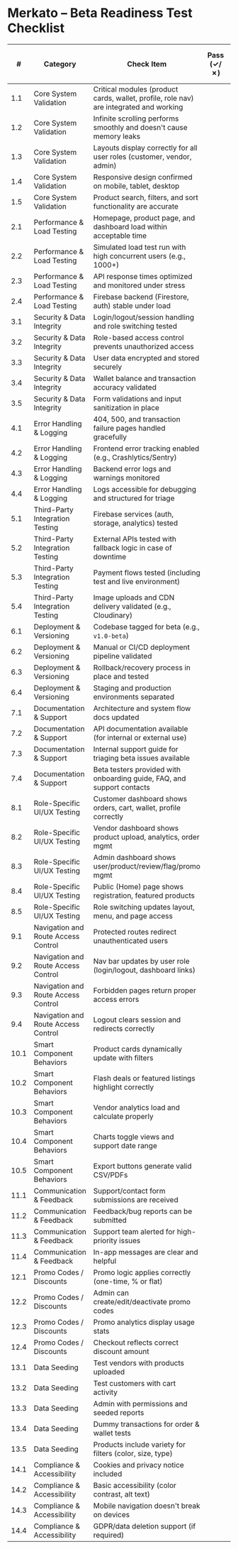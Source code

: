 # Merkato – Beta Readiness Test Checklist

| #    | Category                        | Check Item                                                                 | Pass (✓/✗) | Remarks / Follow-up |
|------|----------------------------------|----------------------------------------------------------------------------|-------------|---------------------|
| 1.1  | Core System Validation           | Critical modules (product cards, wallet, profile, role nav) are integrated and working |             |                     |
| 1.2  | Core System Validation           | Infinite scrolling performs smoothly and doesn't cause memory leaks         |             |                     |
| 1.3  | Core System Validation           | Layouts display correctly for all user roles (customer, vendor, admin)      |             |                     |
| 1.4  | Core System Validation           | Responsive design confirmed on mobile, tablet, desktop                      |             |                     |
| 1.5  | Core System Validation           | Product search, filters, and sort functionality are accurate                |             |                     |
| 2.1  | Performance & Load Testing        | Homepage, product page, and dashboard load within acceptable time           |             |                     |
| 2.2  | Performance & Load Testing        | Simulated load test run with high concurrent users (e.g., 1000+)            |             |                     |
| 2.3  | Performance & Load Testing        | API response times optimized and monitored under stress                     |             |                     |
| 2.4  | Performance & Load Testing        | Firebase backend (Firestore, auth) stable under load                        |             |                     |
| 3.1  | Security & Data Integrity         | Login/logout/session handling and role switching tested                     |             |                     |
| 3.2  | Security & Data Integrity         | Role-based access control prevents unauthorized access                      |             |                     |
| 3.3  | Security & Data Integrity         | User data encrypted and stored securely                                     |             |                     |
| 3.4  | Security & Data Integrity         | Wallet balance and transaction accuracy validated                           |             |                     |
| 3.5  | Security & Data Integrity         | Form validations and input sanitization in place                            |             |                     |
| 4.1  | Error Handling & Logging          | 404, 500, and transaction failure pages handled gracefully                  |             |                     |
| 4.2  | Error Handling & Logging          | Frontend error tracking enabled (e.g., Crashlytics/Sentry)                  |             |                     |
| 4.3  | Error Handling & Logging          | Backend error logs and warnings monitored                                   |             |                     |
| 4.4  | Error Handling & Logging          | Logs accessible for debugging and structured for triage                     |             |                     |
| 5.1  | Third-Party Integration Testing   | Firebase services (auth, storage, analytics) tested                         |             |                     |
| 5.2  | Third-Party Integration Testing   | External APIs tested with fallback logic in case of downtime                |             |                     |
| 5.3  | Third-Party Integration Testing   | Payment flows tested (including test and live environment)                  |             |                     |
| 5.4  | Third-Party Integration Testing   | Image uploads and CDN delivery validated (e.g., Cloudinary)                 |             |                     |
| 6.1  | Deployment & Versioning           | Codebase tagged for beta (e.g., `v1.0-beta`)                                |             |                     |
| 6.2  | Deployment & Versioning           | Manual or CI/CD deployment pipeline validated                               |             |                     |
| 6.3  | Deployment & Versioning           | Rollback/recovery process in place and tested                               |             |                     |
| 6.4  | Deployment & Versioning           | Staging and production environments separated                               |             |                     |
| 7.1  | Documentation & Support           | Architecture and system flow docs updated                                   |             |                     |
| 7.2  | Documentation & Support           | API documentation available (for internal or external use)                  |             |                     |
| 7.3  | Documentation & Support           | Internal support guide for triaging beta issues available                   |             |                     |
| 7.4  | Documentation & Support           | Beta testers provided with onboarding guide, FAQ, and support contacts      |             |                     |
| 8.1  | Role-Specific UI/UX Testing       | Customer dashboard shows orders, cart, wallet, profile correctly            |             |                     |
| 8.2  | Role-Specific UI/UX Testing       | Vendor dashboard shows product upload, analytics, order mgmt                |             |                     |
| 8.3  | Role-Specific UI/UX Testing       | Admin dashboard shows user/product/review/flag/promo mgmt                   |             |                     |
| 8.4  | Role-Specific UI/UX Testing       | Public (Home) page shows registration, featured products                    |             |                     |
| 8.5  | Role-Specific UI/UX Testing       | Role switching updates layout, menu, and page access                        |             |                     |
| 9.1  | Navigation and Route Access Control | Protected routes redirect unauthenticated users                           |             |                     |
| 9.2  | Navigation and Route Access Control | Nav bar updates by user role (login/logout, dashboard links)              |             |                     |
| 9.3  | Navigation and Route Access Control | Forbidden pages return proper access errors                               |             |                     |
| 9.4  | Navigation and Route Access Control | Logout clears session and redirects correctly                             |             |                     |
| 10.1 | Smart Component Behaviors         | Product cards dynamically update with filters                               |             |                     |
| 10.2 | Smart Component Behaviors         | Flash deals or featured listings highlight correctly                        |             |                     |
| 10.3 | Smart Component Behaviors         | Vendor analytics load and calculate properly                                |             |                     |
| 10.4 | Smart Component Behaviors         | Charts toggle views and support date range                                  |             |                     |
| 10.5 | Smart Component Behaviors         | Export buttons generate valid CSV/PDFs                                      |             |                     |
| 11.1 | Communication & Feedback          | Support/contact form submissions are received                               |             |                     |
| 11.2 | Communication & Feedback          | Feedback/bug reports can be submitted                                       |             |                     |
| 11.3 | Communication & Feedback          | Support team alerted for high-priority issues                               |             |                     |
| 11.4 | Communication & Feedback          | In-app messages are clear and helpful                                       |             |                     |
| 12.1 | Promo Codes / Discounts           | Promo logic applies correctly (one-time, % or flat)                         |             |                     |
| 12.2 | Promo Codes / Discounts           | Admin can create/edit/deactivate promo codes                                |             |                     |
| 12.3 | Promo Codes / Discounts           | Promo analytics display usage stats                                         |             |                     |
| 12.4 | Promo Codes / Discounts           | Checkout reflects correct discount amount                                   |             |                     |
| 13.1 | Data Seeding                      | Test vendors with products uploaded                                         |             |                     |
| 13.2 | Data Seeding                      | Test customers with cart activity                                           |             |                     |
| 13.3 | Data Seeding                      | Admin with permissions and seeded reports                                   |             |                     |
| 13.4 | Data Seeding                      | Dummy transactions for order & wallet tests                                 |             |                     |
| 13.5 | Data Seeding                      | Products include variety for filters (color, size, type)                    |             |                     |
| 14.1 | Compliance & Accessibility        | Cookies and privacy notice included                                         |             |                     |
| 14.2 | Compliance & Accessibility        | Basic accessibility (color contrast, alt text)                              |             |                     |
| 14.3 | Compliance & Accessibility        | Mobile navigation doesn't break on devices                                  |             |                     |
| 14.4 | Compliance & Accessibility        | GDPR/data deletion support (if required)                                    |             |                     |

